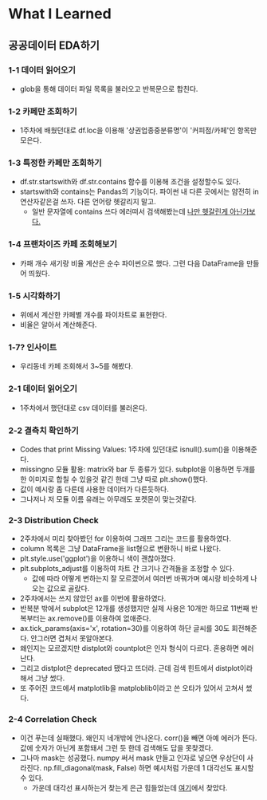 # What I Learned

## 공공데이터 EDA하기

### 1-1 데이터 읽어오기
* glob을 통해 데이터 파일 목록을 불러오고 반복문으로 합친다.

### 1-2 카페만 조회하기
* 1주차에 배웠던대로 df.loc을 이용해 '상권업종중분류명'이 '커피점/카페'인 항목만 모은다.

### 1-3 특정한 카페만 조회하기
* df.str.startswith와 df.str.contains 함수를 이용해 조건을 설정할수도 있다.
* startswith와 contains는 Pandas의 기능이다. 파이썬 내 다른 곳에서는 얌전히 in 연산자같은걸 쓰자. 다른 언어랑 헷갈리지 말고.
    * 일반 문자열에 contains 쓰다 에러떠서 검색해봤는데 [나만 헷갈린게 아닌가보다.](https://stackoverflow.com/questions/58773880/str-contains-pandas-returns-str-object-has-no-attribute-contains)

### 1-4 프랜차이즈 카페 조회해보기
* 카패 개수 새기랑 비율 계산은 순수 파이썬으로 했다. 그런 다음 DataFrame을 만들어 띄웠다.

### 1-5 시각화하기
* 위에서 계산한 카페별 개수를 파이차트로 표현한다.
* 비율은 알아서 계산해준다.

### 1-7? 인사이트
* 우리동네 카페 조회해서 3~5를 해봤다.

### 2-1 데이터 읽어오기
* 1주차에서 했던대로 csv 데이터를 불러온다.

### 2-2 결측치 확인하기
* Codes that print Missing Values: 1주차에 있던대로 isnull().sum()을 이용해준다.
* missingno 모듈 활용: matrix와 bar 두 종류가 있다. subplot을 이용하면 두개를 한 이미지로 합칠 수 있을것 같긴 한데 그냥 따로 plt.show()했다.
* 값이 예시랑 좀 다른데 사용한 데이터가 다른듯하다.
* 그나저나 저 모듈 이름 유래는 아무래도 포켓몬이 맞는것같다.

### 2-3 Distribution Check
* 2주차에서 미리 찾아봤던 for 이용하여 그래프 그리는 코드를 활용하였다.
* column 목록은 그냥 DataFrame을 list형으로 변환하니 바로 나왔다.
* plt.style.use('ggplot')을 이용하니 색이 괜찮아졌다.
* plt.subplots_adjust를 이용하여 차트 간 크기나 간격들을 조정할 수 있다.
    * 값에 따라 어떻게 변하는지 잘 모르겠어서 여러번 바꿔가며 예시랑 비슷하게 나오는 값으로 골랐다.
* 2주차에서는 쓰지 않았던 ax를 이번에 활용하였다.
* 반복분 밖에서 subplot은 12개를 생성했지만 실제 사용은 10개만 하므로 11번째 반복부터는 ax.remove()를 이용하여 없애준다.
* ax.tick_params(axis='x', rotation=30)를 이용하여 하단 글씨를 30도 회전해준다. 안그러면 겹처서 못알아본다.
* 왜인지는 모르겠지만 distplot와 countplot은 인자 형식이 다르다. 혼용하면 에러난다.
* 그리고 distplot은 deprecated 됐다고 뜨더라. 근데 검색 힌트에서 distplot이라 해서 그냥 썼다.
* 또 주어진 코드에서 matplotlib을 matploblib이라고 쓴 오타가 있어서 고쳐서 썼다.

### 2-4 Correlation Check
* 이건 푸는데 실패했다. 왜인지 네개밖에 안나온다. corr()을 빼면 아예 에러가 뜬다. 값에 숫자가 아닌게 포함돼서 그런 듯 한데 검색해도 답을 못찾겠다.
* 그나마 mask는 성공했다. numpy 써서 mask 만들고 인자로 넣으면 우상단이 사라진다. np.fill_diagonal(mask, False) 하면 예시처럼 가운데 1 대각선도 표시할 수 있다.
    * 가운데 대각선 표시하는거 찾는게 은근 힘들었는데 [여기](https://stackoverflow.com/questions/57414771/how-to-plot-only-the-lower-triangle-of-a-seaborn-heatmap)에서 찾았다.